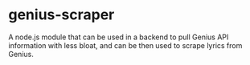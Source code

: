 # genius-scraper
A node.js module that can be used in a backend to pull Genius API information with less bloat, and can be then used to scrape lyrics from Genius. 
